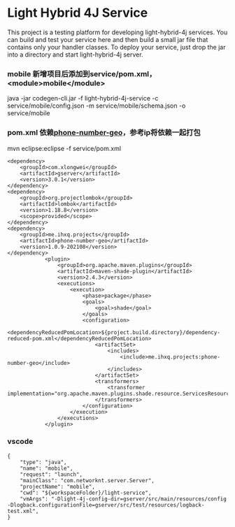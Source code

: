 # Light Hybrid 4J Service

This project is a testing platform for developing light-hybrid-4j services. You can build and test your service
here and then build a small jar file that contains only your handler classes. To deploy your service, just drop
the jar into a directory and start light-hybrid-4j server.

### mobile 新增项目后添加到service/pom.xml，\<module>mobile</module\>
java -jar codegen-cli.jar -f light-hybrid-4j-service -c service/mobile/config.json -m service/mobile/schema.json -o service/mobile

### pom.xml 依赖[phone-number-geo](https://gitee.com/luoyf80/phone-number-geo)，参考ip将依赖一起打包
mvn eclipse:eclipse -f service/pom.xml
```
<dependency>
    <groupId>com.xlongwei</groupId>
    <artifactId>gserver</artifactId>
    <version>3.0.1</version>
</dependency>
<dependency>
    <groupId>org.projectlombok</groupId>
    <artifactId>lombok</artifactId>
    <version>1.18.8</version>
    <scope>provided</scope>
</dependency>
<dependency>
    <groupId>me.ihxq.projects</groupId>
    <artifactId>phone-number-geo</artifactId>
    <version>1.0.9-202108</version>
</dependency>
            <plugin>
                <groupId>org.apache.maven.plugins</groupId>
                <artifactId>maven-shade-plugin</artifactId>
                <version>2.4.3</version>
                <executions>
                    <execution>
                        <phase>package</phase>
                        <goals>
                            <goal>shade</goal>
                        </goals>
                        <configuration>
                            <dependencyReducedPomLocation>${project.build.directory}/dependency-reduced-pom.xml</dependencyReducedPomLocation>
                            <artifactSet>
                                <includes>
                                    <include>me.ihxq.projects:phone-number-geo</include>
                                </includes>
                            </artifactSet>
                            <transformers>
                                <transformer implementation="org.apache.maven.plugins.shade.resource.ServicesResourceTransformer"/>
                            </transformers>
                        </configuration>
                    </execution>
                </executions>
            </plugin>
```

### vscode
```
{
    "type": "java",
    "name": "mobile",
    "request": "launch",
    "mainClass": "com.networknt.server.Server",
    "projectName": "mobile",
    "cwd": "${workspaceFolder}/light-service",
    "vmArgs": "-Dlight-4j-config-dir=gserver/src/main/resources/config -Dlogback.configurationFile=gserver/src/test/resources/logback-test.xml",
}
```
